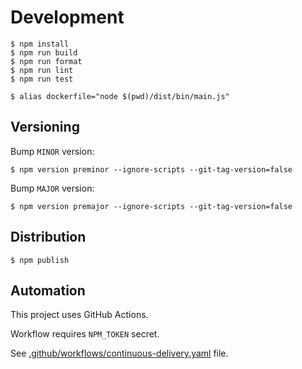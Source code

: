 # Development

```console
$ npm install
$ npm run build
$ npm run format
$ npm run lint
$ npm run test

$ alias dockerfile="node $(pwd)/dist/bin/main.js"
```

## Versioning

Bump `MINOR` version:

```console
$ npm version preminor --ignore-scripts --git-tag-version=false
```

Bump `MAJOR` version:

```console
$ npm version premajor --ignore-scripts --git-tag-version=false
```

## Distribution

```console
$ npm publish
```

## Automation

This project uses GitHub Actions.

Workflow requires `NPM_TOKEN` secret.

See [.github/workflows/continuous-delivery.yaml](../.github/workflows/continuous-delivery.yaml)
file.
